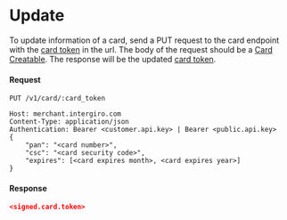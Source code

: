# Update

To update information of a card, send a PUT request to the card endpoint with the [card token](./reference.html#token) in the url. The body of the request should be a [Card Creatable](./reference.html). The response will be the updated [card token](./reference.html#token).

#### Request
``` {1}
PUT /v1/card/:card_token

Host: merchant.intergiro.com
Content-Type: application/json
Authentication: Bearer <customer.api.key> | Bearer <public.api.key>
{
	"pan": "<card number>",
	"csc": "<card security code>",
	"expires": [<card expires month>, <card expires year>]
}
```

#### Response
```json
<signed.card.token>
```
